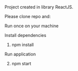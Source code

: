 Project created in library ReactJS.

Please clone repo and:

Run once on your machine

Install dependencies

1. npm install

Run application

2. npm start